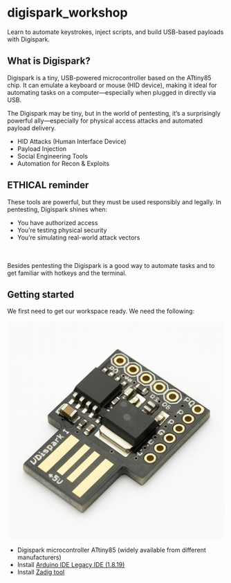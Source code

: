 # digispark_workshop
Learn to automate keystrokes, inject scripts, and build USB-based payloads with Digispark.

## What is Digispark?

Digispark is a tiny, USB-powered microcontroller based on the ATtiny85 chip. It can emulate a keyboard or mouse (HID device), making it ideal for automating tasks on a computer—especially when plugged in directly via USB.

The Digispark may be tiny, but in the world of pentesting, it’s a surprisingly powerful ally—especially for physical access attacks and automated payload delivery.

- HID Attacks (Human Interface Device)
- Payload Injection
- Social Engineering Tools
- Automation for Recon & Exploits

## ETHICAL reminder

These tools are powerful, but they must be used responsibly and legally. In pentesting, Digispark shines when:

- You have authorized access
- You’re testing physical security
- You’re simulating real-world attack vectors
<br>


<br>
Besides pentesting the Digispark is a good way to automate tasks and to get familiar with hotkeys and the terminal.

## Getting started

We first need to get our workspace ready. We need the following:


![Digispark Board](./digispark_impression.png)



- Digispark microcontroller ATtiny85 (widely available from different manufacturers)
- Install [Arduino IDE Legacy IDE (1.8.19)](https://www.arduino.cc/en/software/)
- Install [Zadig tool](https://zadig.akeo.ie/)

  

